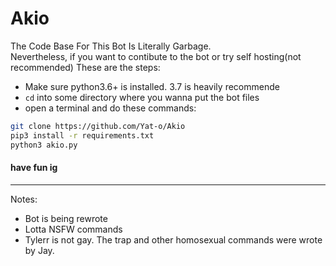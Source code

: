 # Akio

The Code Base For This Bot Is Literally Garbage.\
Nevertheless, if you want to contibute to the bot or try self hosting(not recommended) These are the steps:

- Make sure python3.6+ is installed. 3.7 is heavily recommende
- `cd` into some directory where you wanna put the bot files
- open a terminal and do these commands:

```bash
git clone https://github.com/Yat-o/Akio
pip3 install -r requirements.txt 
python3 akio.py
```
#### have fun ig

---
Notes:
- Bot is being rewrote
- Lotta NSFW commands
- Tylerr is not gay. The trap and other homosexual commands were wrote by Jay.
